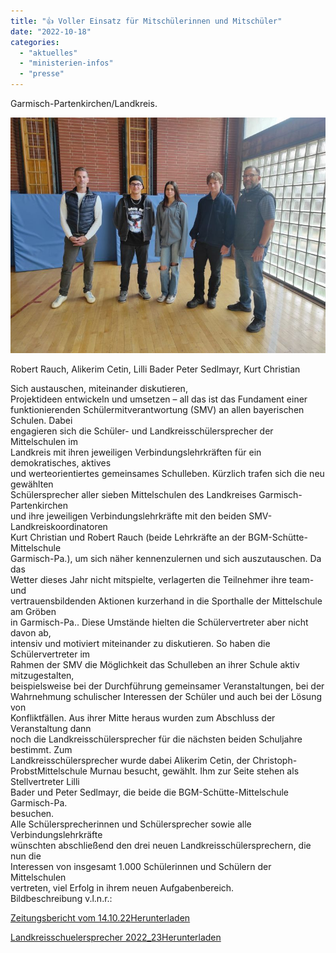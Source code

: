 ```yaml
---
title: "👍 Voller Einsatz für Mitschülerinnen und Mitschüler"
date: "2022-10-18"
categories: 
  - "aktuelles"
  - "ministerien-infos"
  - "presse"
---
```


Garmisch-Partenkirchen/Landkreis.

![](images/2223-SMV-Bild-Gruppe.jpg)

Robert Rauch, Alikerim Cetin, Lilli Bader Peter Sedlmayr, Kurt Christian

Sich austauschen, miteinander diskutieren,  
Projektideen entwickeln und umsetzen – all das ist das Fundament einer  
funktionierenden Schülermitverantwortung (SMV) an allen bayerischen Schulen. Dabei  
engagieren sich die Schüler- und Landkreisschülersprecher der Mittelschulen im  
Landkreis mit ihren jeweiligen Verbindungslehrkräften für ein demokratisches, aktives  
und werteorientiertes gemeinsames Schulleben. Kürzlich trafen sich die neu gewählten  
Schülersprecher aller sieben Mittelschulen des Landkreises Garmisch-Partenkirchen  
und ihre jeweiligen Verbindungslehrkräfte mit den beiden SMV-Landkreiskoordinatoren  
Kurt Christian und Robert Rauch (beide Lehrkräfte an der BGM-Schütte-Mittelschule  
Garmisch-Pa.), um sich näher kennenzulernen und sich auszutauschen. Da das  
Wetter dieses Jahr nicht mitspielte, verlagerten die Teilnehmer ihre team- und  
vertrauensbildenden Aktionen kurzerhand in die Sporthalle der Mittelschule am Gröben  
in Garmisch-Pa.. Diese Umstände hielten die Schülervertreter aber nicht davon ab,  
intensiv und motiviert miteinander zu diskutieren. So haben die Schülervertreter im  
Rahmen der SMV die Möglichkeit das Schulleben an ihrer Schule aktiv mitzugestalten,  
beispielsweise bei der Durchführung gemeinsamer Veranstaltungen, bei der  
Wahrnehmung schulischer Interessen der Schüler und auch bei der Lösung von  
Konfliktfällen. Aus ihrer Mitte heraus wurden zum Abschluss der Veranstaltung dann  
noch die Landkreisschülersprecher für die nächsten beiden Schuljahre bestimmt. Zum  
Landkreisschülersprecher wurde dabei Alikerim Cetin, der Christoph-ProbstMittelschule Murnau besucht, gewählt. Ihm zur Seite stehen als Stellvertreter Lilli  
Bader und Peter Sedlmayr, die beide die BGM-Schütte-Mittelschule Garmisch-Pa.  
besuchen.  
Alle Schülersprecherinnen und Schülersprecher sowie alle Verbindungslehrkräfte  
wünschten abschließend den drei neuen Landkreisschülersprechern, die nun die  
Interessen von insgesamt 1.000 Schülerinnen und Schülern der Mittelschulen  
vertreten, viel Erfolg in ihrem neuen Aufgabenbereich.  
Bildbeschreibung v.l.n.r.:

[Zeitungsbericht vom 14.10.22](https://volksschule-partenkirchen.de/wp-content/uploads/Zeitungsbericht-v.-14.10.22.pdf)[Herunterladen](https://volksschule-partenkirchen.de/wp-content/uploads/Zeitungsbericht-v.-14.10.22.pdf)

[Landkreisschuelersprecher 2022\_23](https://volksschule-partenkirchen.de/wp-content/uploads/PM-Landkreisschuelersprecher-2022_23.pdf)[Herunterladen](https://volksschule-partenkirchen.de/wp-content/uploads/PM-Landkreisschuelersprecher-2022_23.pdf)
